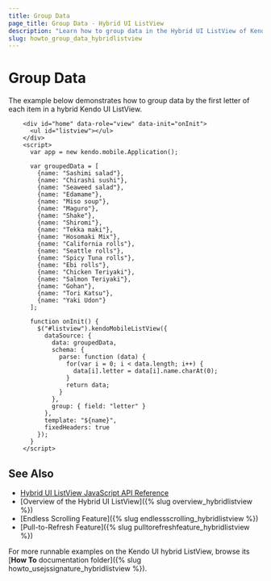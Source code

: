 ```yaml
---
title: Group Data
page_title: Group Data - Hybrid UI ListView
description: "Learn how to group data in the Hybrid UI ListView of Kendo UI."
slug: howto_group_data_hybridlistview
---
```


# Group Data

The example below demonstrates how to group data by the first letter of each item in a hybrid Kendo UI ListView.



```dojo
    <div id="home" data-role="view" data-init="onInit">
      <ul id="listview"></ul>
    </div>
    <script>
      var app = new kendo.mobile.Application();

      var groupedData = [
        {name: "Sashimi salad"},
        {name: "Chirashi sushi"},
        {name: "Seaweed salad"},
        {name: "Edamame"},
        {name: "Miso soup"},
        {name: "Maguro"},
        {name: "Shake"},
        {name: "Shiromi"},
        {name: "Tekka maki"},
        {name: "Hosomaki Mix"},
        {name: "California rolls"},
        {name: "Seattle rolls"},
        {name: "Spicy Tuna rolls"},
        {name: "Ebi rolls"},
        {name: "Chicken Teriyaki"},
        {name: "Salmon Teriyaki"},
        {name: "Gohan"},
        {name: "Tori Katsu"},
        {name: "Yaki Udon"}
      ];

      function onInit() {
        $("#listview").kendoMobileListView({
          dataSource: {
            data: groupedData,
            schema: {
              parse: function (data) {
                for(var i = 0; i < data.length; i++) {
                  data[i].letter = data[i].name.charAt(0);
                }
                return data;
              }
            },
            group: { field: "letter" }
          },
          template: "${name}",
          fixedHeaders: true
        });
      }
    </script>
```

## See Also

* [Hybrid UI ListView JavaScript API Reference](/api/javascript/mobile/ui/listview)
* [Overview of the Hybrid UI ListView]({% slug overview_hybridlistview %})
* [Endless Scrolling Feature]({% slug endlessscrolling_hybridlistview %})
* [Pull-to-Refresh Feature]({% slug pulltorefreshfeature_hybridlistview %})

For more runnable examples on the Kendo UI hybrid ListView, browse its [**How To** documentation folder]({% slug howto_usejssignature_hybridlistview %}).
